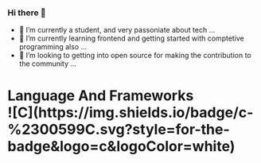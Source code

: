 ### Hi there 👋

- 🔭 I’m currently a student, and very passoniate about tech ...
- 🌱 I’m currently learning frontend and getting started with comptetive programming also ...
- 👯 I’m looking to getting into open source for making the contribution to the community ...

<h1>Language And Frameworks
<br>
![C](https://img.shields.io/badge/c-%2300599C.svg?style=for-the-badge&logo=c&logoColor=white)


